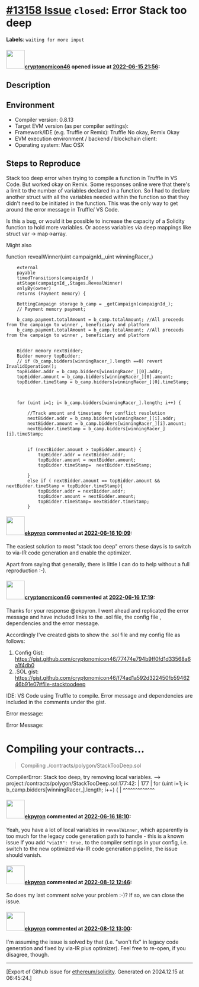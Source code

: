 # [\#13158 Issue](https://github.com/ethereum/solidity/issues/13158) `closed`: Error Stack too deep
**Labels**: `waiting for more input`


#### <img src="https://avatars.githubusercontent.com/u/94910274?u=e496877fd1939c1bebeb5e12d5d6f71e96ade2fc&v=4" width="50">[cryptonomicon46](https://github.com/cryptonomicon46) opened issue at [2022-06-15 21:56](https://github.com/ethereum/solidity/issues/13158):

<!--## Prerequisites

- First, many thanks for taking part in the community. We really appreciate that.
- We realize there is a lot of information requested here. We ask only that you do your best to provide as much information as possible so we can better help you.
- Support questions are better asked in one of the following locations:
    - [Solidity chat](https://gitter.im/ethereum/solidity)
    - [Stack Overflow](https://ethereum.stackexchange.com/)
- Ensure the issue isn't already reported.
- The issue should be reproducible with the latest solidity version; however, this isn't a hard requirement and being reproducible with an older version is sufficient.

*Delete the above section and the instructions in the sections below before submitting*
-->

## Description

<!--Please shortly describe the bug you have found, and what you expect instead.-->

## Environment

- Compiler version: 0.8.13
- Target EVM version (as per compiler settings):
- Framework/IDE (e.g. Truffle or Remix): Truffle No okay, Remix Okay
- EVM execution environment / backend / blockchain client:
- Operating system: Mac OSX

## Steps to Reproduce
Stack too deep error when trying to compile a function in Truffle in VS Code. 
But worked okay on Remix. 
 Some responses online were that there's a limit to the number of variables declared in a function. 
So I had to declare another struct with all the variables needed within the function so that they didn't need to be initiated in the function. This was the only way to get around the error message in Truffle/ VS Code. 

Is this a bug, or would it be possible to increase the capacity of a Solidity function to hold more variables. 
Or access variables via deep mappings like struct var -> map->array. 



Might also  
<!--
Please provide a *minimal* source code example to trigger the bug you have found.
Please also mention any command line flags that are necessary for triggering the bug.
Provide as much information as necessary to reproduce the bug.

```solidity
// Some *minimal* Solidity source code to reproduce the bug.
// ...
```
-->  function revealWinner(uint campaignId_,uint winningRacer_) 
        external    
        payable
        timedTransitions(campaignId_)
        atStage(campaignId_,Stages.RevealWinner) 
        onlyBy(owner)
        returns (Payment memory) {

        BettingCampaign storage b_camp = _getCampaign(campaignId_);
        // Payment memory payment;

        b_camp.payment.totalAmount = b_camp.totalAmount; //All proceeds from the campaign to winner , beneficiary and platform
        b_camp.payment.totalAmount = b_camp.totalAmount; //All proceeds from the campaign to winner , beneficiary and platform


        Bidder memory nextBidder;
        Bidder memory topBidder;
        // if (b_camp.bidders[winningRacer_].length ==0) revert InvalidOperation();
        topBidder.addr = b_camp.bidders[winningRacer_][0].addr;
        topBidder.amount = b_camp.bidders[winningRacer_][0].amount;
        topBidder.timeStamp = b_camp.bidders[winningRacer_][0].timeStamp;


        
        for (uint i=1; i< b_camp.bidders[winningRacer_].length; i++) {

            //Track amount and timestamp for conflict resolution
            nextBidder.addr = b_camp.bidders[winningRacer_][i].addr;
            nextBidder.amount = b_camp.bidders[winningRacer_][i].amount;
            nextBidder.timeStamp = b_camp.bidders[winningRacer_][i].timeStamp;
         

            if (nextBidder.amount > topBidder.amount) {
                topBidder.addr = nextBidder.addr;
                topBidder.amount = nextBidder.amount;
                topBidder.timeStamp=  nextBidder.timeStamp;
               
            }
            else if ( nextBidder.amount == topBidder.amount && nextBidder.timeStamp < topBidder.timeStamp){
                topBidder.addr = nextBidder.addr;
                topBidder.amount = nextBidder.amount;
                topBidder.timeStamp= nextBidder.timeStamp;
            }



#### <img src="https://avatars.githubusercontent.com/u/1347491?v=4" width="50">[ekpyron](https://github.com/ekpyron) commented at [2022-06-16 10:09](https://github.com/ethereum/solidity/issues/13158#issuecomment-1157482244):

The easiest solution to most "stack too deep" errors these days is to switch to via-IR code generation and enable the optimizer.

Apart from saying that generally, there is little I can do to help without a full reproduction :-).

#### <img src="https://avatars.githubusercontent.com/u/94910274?u=e496877fd1939c1bebeb5e12d5d6f71e96ade2fc&v=4" width="50">[cryptonomicon46](https://github.com/cryptonomicon46) commented at [2022-06-16 17:19](https://github.com/ethereum/solidity/issues/13158#issuecomment-1157937130):

Thanks for your response @ekpyron. I went ahead and replicated the error message and have included links to the  .sol file, the config file , dependencies and the error message. 
 
Accordingly I've created gists to show the .sol file and my config file as follows:

1. Config Gist:  https://gist.github.com/cryptonomicon46/77474e794b9ff0fd1d33568a6a1f4db0
2. .SOL gist:  https://gist.github.com/cryptonomicon46/f74ad1a592d322450fb5946246b91e07#file-stacktoodeep

IDE: VS Code using Truffle to compile. Error message and dependencies are included in the comments under the gist. 

Error message:

Error Message:

Compiling your contracts...
===========================
> Compiling ./contracts/polygon/StackTooDeep.sol

CompilerError: Stack too deep, try removing local variables.
   --> project:/contracts/polygon/StackTooDeep.sol:177:42:
    |
177 |         for (uint i=1; i< b_camp.bidders[winningRacer_].length; i++) {
    |                                          ^^^^^^^^^^^^^

#### <img src="https://avatars.githubusercontent.com/u/1347491?v=4" width="50">[ekpyron](https://github.com/ekpyron) commented at [2022-06-16 18:10](https://github.com/ethereum/solidity/issues/13158#issuecomment-1157987863):

Yeah, you have a lot of local variables in ``revealWinner``, which apparently is too much for the legacy code generation path to handle - this is a known issue 
If you add ``"viaIR": true,`` to the compiler settings in your config, i.e. switch to the new optimized via-IR code generation pipeline, the issue should vanish.

#### <img src="https://avatars.githubusercontent.com/u/1347491?v=4" width="50">[ekpyron](https://github.com/ekpyron) commented at [2022-08-12 12:46](https://github.com/ethereum/solidity/issues/13158#issuecomment-1213074228):

So does my last comment solve your problem :-)? If so, we can close the issue.

#### <img src="https://avatars.githubusercontent.com/u/1347491?v=4" width="50">[ekpyron](https://github.com/ekpyron) commented at [2022-08-12 13:00](https://github.com/ethereum/solidity/issues/13158#issuecomment-1213085780):

I'm assuming the issue is solved by that (i.e. "won't fix" in legacy code generation and fixed by via-IR plus optimizer). Feel free to re-open, if you disagree, though.


-------------------------------------------------------------------------------



[Export of Github issue for [ethereum/solidity](https://github.com/ethereum/solidity). Generated on 2024.12.15 at 06:45:24.]
